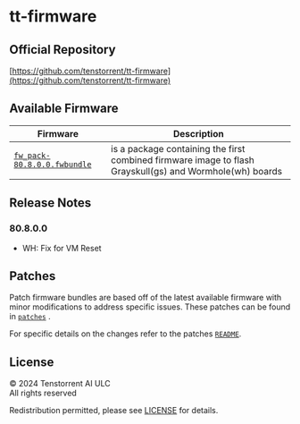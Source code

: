 # tt-firmware

## Official Repository
[https://github.com/tenstorrent/tt-firmware](https://github.com/tenstorrent/tt-firmware)

## Available Firmware

| Firmware | Description |
| --- | --- |
| [`fw_pack-80.8.0.0.fwbundle`](fw_pack-80.8.0.0.fwbundle) | is a package containing the first combined firmware image to flash Grayskull(gs) and Wormhole(wh) boards|

## Release Notes

### 80.8.0.0
- WH: Fix for VM Reset

## Patches

Patch firmware bundles are based off of the latest available firmware with minor modifications to address specific issues. These patches can be found in [`patches`](patches/) .

For specific details on the changes refer to the patches [`README`](patches/README.md).

## License
© 2024 Tenstorrent AI ULC<br/>
All rights reserved

Redistribution permitted, please see [LICENSE](LICENSE) for details.
